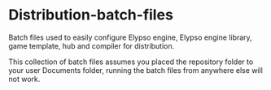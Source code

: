 # Distribution-batch-files
 Batch files used to easily configure Elypso engine, Elypso engine library, game template, hub and compiler for distribution.
 
 This collection of batch files assumes you placed the repository folder to your user Documents folder, running the batch files from anywhere else will not work.
